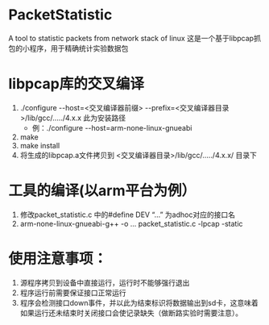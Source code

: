 PacketStatistic
===============

A tool to statistic packets from network stack of linux
这是一个基于libpcap抓包的小程序，用于精确统计实验数据包

# libpcap库的交叉编译
 1. ./configure --host=<交叉编译器前缀> --prefix=<交叉编译器目录>/lib/gcc/...../4.x.x  此为安装路径
     * 例：./configure --host=arm-none-linux-gnueabi
 2. make
 3. make install
 3. 将生成的libpcap.a文件拷贝到 <交叉编译器目录>/lib/gcc/...../4.x.x/ 目录下
 
 
# 工具的编译(以arm平台为例）
 1. 修改packet_statistic.c 中的#define DEV “...” 为adhoc对应的接口名
 2. arm-none-linux-gnueabi-g++ -o ...  packet_statistic.c -lpcap -static
 
 
# 使用注意事项：
 1. 源程序拷贝到设备中直接运行，运行时不能够强行退出
 2. 程序运行前需要保证接口正常运行
 3. 程序会检测接口down事件，并以此为结束标识将数据输出到sd卡，这意味着如果运行还未结束时关闭接口会使记录缺失（做断路实验时需要注意）。

